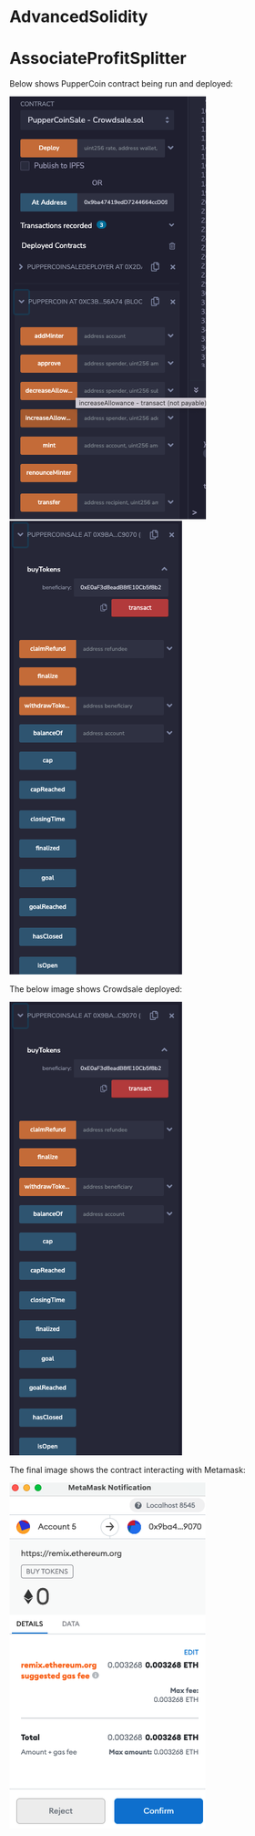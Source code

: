 # AdvancedSolidity

# AssociateProfitSplitter

Below shows PupperCoin contract being run and deployed:

![image](https://github.com/tymurrayco/AdvancedSolidity/blob/main/Screen%20Shot%202021-10-02%20at%206.57.46%20AM.png)
![image](https://github.com/tymurrayco/AdvancedSolidity/blob/main/Screen%20Shot%202021-10-02%20at%206.58.00%20AM.png)

The below image shows Crowdsale deployed:

![image](https://github.com/tymurrayco/AdvancedSolidity/blob/main/Screen%20Shot%202021-10-02%20at%206.58.00%20AM.png)

The final image shows the contract interacting with Metamask:

![image](https://github.com/tymurrayco/AdvancedSolidity/blob/main/Screen%20Shot%202021-10-02%20at%206.57.07%20AM%202.png)



